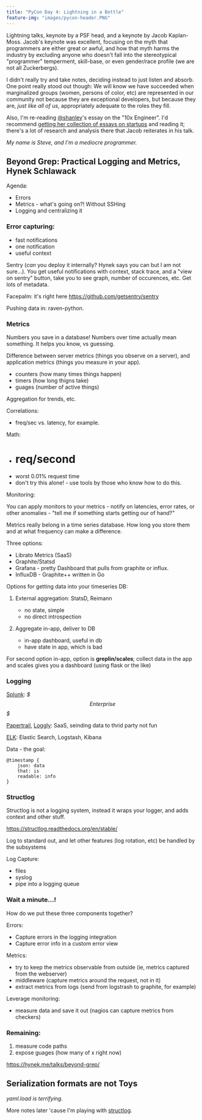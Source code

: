 ```yaml
---
title: "PyCon Day 4: Lightning in a Bottle"
feature-img: "images/pycon-header.PNG"
---
```


Lightning talks, keynote by a PSF head, and a keynote by Jacob Kaplan-Moss. Jacob's keynote was excellent, focusing on the myth that programmers are either great or awful, and how that myth harms the industry by excluding anyone who doesn't fall into the stereotypical "programmer" temperment, skill-base, or even gender/race profile (we are not all Zuckerbergs).

I didn't really try and take notes, deciding instead to just listen and absorb. One point really stood out though: We will know we have succeeded when marginalized groups (women, persons of color, etc) are represented in our community not because they are exceptional developers, but because they are, *just like all of us*, appropriately adequate to the roles they fill.

Also, I'm re-reading [@shanley](http://twitter.com/shaneley)'s essay on the "10x Engineer". I'd recommend [getting her collection of essays on startups](http://model-view-culture.myshopify.com/products/your-startup-is-broken) and reading it; there's a lot of research and analysis there that Jacob reiterates in his talk.

*My name is Steve, and I'm a mediocre programmer.*

## Beyond Grep: Practical Logging and Metrics, Hynek Schlawack

Agenda:

- Errors
- Metrics - what's going on?! Without SSHing
- Logging and centralizing it

### Error capturing:

- fast notifications
- one notification
- useful context

Sentry (*can* you deploy it internally? Hynek says you can but I am not sure...). You get useful notifications with context, stack trace, and a "view on sentry" button, take you to see graph, number of occurences, etc. Get lots of metadata.

Facepalm: it's right here <https://github.com/getsentry/sentry>

Pushing data in: raven-python.

### Metrics

Numbers you save in a database! Numbers over time actually mean something. It helps you know, vs guessing.

Difference between server metrics (things you observe on a server), and application metrics (things you measure in your app).

- counters (how many times things happen)
- timers (how long thigns take)
- guages (number of active things)

Aggregation for trends, etc.

Correlations:

- freq/sec vs. latency, for example.

Math:

- # req/second
- worst 0.01% request time
- don't try this alone! - use tools by those who know how to do this.

Monitoring:

You can apply monitors to your metrics - notify on latencies, error rates, or other anomalies - "tell me if something starts getting our of hand?"

Metrics really belong in a time series database. How long you store them and at what frequency can make a difference.

Three options:

- Librato Metrics (SaaS)
- Graphite/Statsd
- Grafana - pretty Dashboard that pulls from graphite or influx.
- InfluxDB - Graphite++ written in Go

Options for getting data into your timeseries DB:

1. External aggregation: StatsD, Reimann
    + no state, simple
    - no direct introspection

2. Aggregate in-app, deliver to DB
    + in-app dashboard, useful in db
    - have state in app, which is bad

For second option in-app, option is **greplin/scales**; collect data in the app and scales gives you a dashboard (using flask or the like)

### Logging

[Splunk](http://www.splunk.com/): *$$$ Enterprise $$$*

[Papertrail](https://papertrailapp.com/), [Loggly](https://www.loggly.com/): SaaS, seinding data to thrid party not fun

[ELK](https://www.elastic.co/webinars/elk-stack-devops-environment/): Elastic Search, Logstash, Kibana

Data - the goal:

    @timestamp {
        json: data
        that: is
        readable: info
    }

### Structlog

Structlog is not a logging system, instead it wraps your logger, and adds context and other stuff.

<https://structlog.readthedocs.org/en/stable/>

Log to standard out, and let other features (log rotation, etc) be handled by the subsystems

Log Capture:

- files
- syslog
- pipe into a logging queue

### Wait a minute...!

How do we put these three components together?

Errors:

- Capture errors in the logging integration
- Capture error info in a custom error view

Metrics:

- try to keep the metrics observable from outside (ie, metrics captured from the webserver)
- middleware (capture metrics around the request, not in it)
- extract metrics from logs (send from logstrash to graphite, for example)

Leverage monitoring:

- measure data and save it out (nagios can capture metrics from checkers)

### Remaining:

1. measure code paths
2. expose guages (how many of x right now)

<https://hynek.me/talks/beyond-grep/>

## Serialization formats are not Toys

*yaml.load is terrifying*. 

More notes later 'cause I'm playing with [structlog](https://structlog.readthedocs.org/en/stable/).